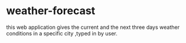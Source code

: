 # weather-forecast
 this web application gives the current  and  the next three days weather conditions in a specific city ,typed in by user.
